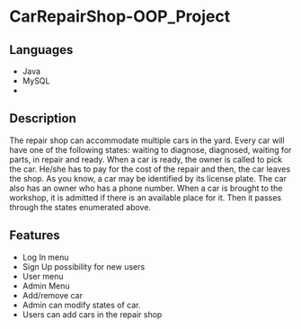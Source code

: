 # CarRepairShop-OOP_Project
## Languages
* Java
* MySQL
* 
## Description
The repair shop can accommodate multiple cars in the yard. Every car will have one of the following
  states: waiting to diagnose, diagnosed, waiting for parts, in repair and ready.
  When a car is ready, the owner is called to pick the car. 
  He/she has to pay for the cost of the repair and then, the car leaves the shop.
	As you know, a car may be identified by its license plate. The car also has an owner who has a phone number. 
	When a car is brought to the workshop, it is admitted if there is an available place for it. Then it passes through the states enumerated above.
## Features
*	Log In menu
*	Sign Up possibility for new users
*	User menu
*	Admin Menu
*	Add/remove car
*	Admin can modify states of car.
*	Users can add cars in the repair shop
